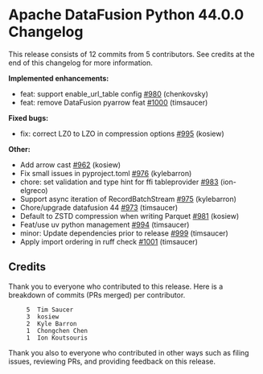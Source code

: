 <!--
Licensed to the Apache Software Foundation (ASF) under one
or more contributor license agreements.  See the NOTICE file
distributed with this work for additional information
regarding copyright ownership.  The ASF licenses this file
to you under the Apache License, Version 2.0 (the
"License"); you may not use this file except in compliance
with the License.  You may obtain a copy of the License at

  http://www.apache.org/licenses/LICENSE-2.0

Unless required by applicable law or agreed to in writing,
software distributed under the License is distributed on an
"AS IS" BASIS, WITHOUT WARRANTIES OR CONDITIONS OF ANY
KIND, either express or implied.  See the License for the
specific language governing permissions and limitations
under the License.
-->

# Apache DataFusion Python 44.0.0 Changelog

This release consists of 12 commits from 5 contributors. See credits at the end of this changelog for more information.

**Implemented enhancements:**

- feat: support enable_url_table config [#980](https://github.com/apache/datafusion-python/pull/980) (chenkovsky)
- feat: remove DataFusion pyarrow feat [#1000](https://github.com/apache/datafusion-python/pull/1000) (timsaucer)

**Fixed bugs:**

- fix: correct LZ0 to LZO in compression options [#995](https://github.com/apache/datafusion-python/pull/995) (kosiew)

**Other:**

- Add arrow cast [#962](https://github.com/apache/datafusion-python/pull/962) (kosiew)
- Fix small issues in pyproject.toml [#976](https://github.com/apache/datafusion-python/pull/976) (kylebarron)
- chore: set validation and type hint for ffi tableprovider [#983](https://github.com/apache/datafusion-python/pull/983) (ion-elgreco)
- Support async iteration of RecordBatchStream [#975](https://github.com/apache/datafusion-python/pull/975) (kylebarron)
- Chore/upgrade datafusion 44 [#973](https://github.com/apache/datafusion-python/pull/973) (timsaucer)
- Default to ZSTD compression when writing Parquet  [#981](https://github.com/apache/datafusion-python/pull/981) (kosiew)
- Feat/use uv python management [#994](https://github.com/apache/datafusion-python/pull/994) (timsaucer)
- minor: Update dependencies prior to release [#999](https://github.com/apache/datafusion-python/pull/999) (timsaucer)
- Apply import ordering in ruff check [#1001](https://github.com/apache/datafusion-python/pull/1001) (timsaucer)

## Credits

Thank you to everyone who contributed to this release. Here is a breakdown of commits (PRs merged) per contributor.

```
     5	Tim Saucer
     3	kosiew
     2	Kyle Barron
     1	Chongchen Chen
     1	Ion Koutsouris
```

Thank you also to everyone who contributed in other ways such as filing issues, reviewing PRs, and providing feedback on this release.

